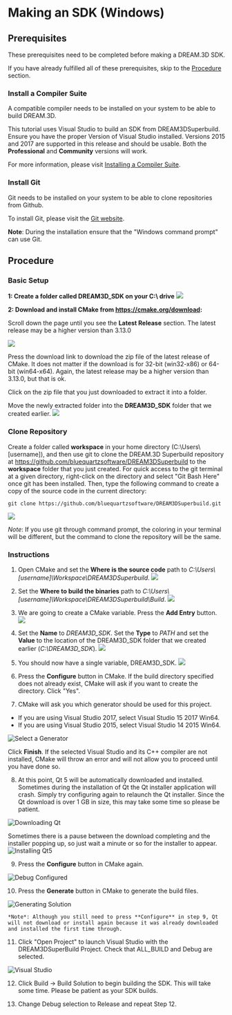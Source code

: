 # Making an SDK (Windows) #

<a name="prerequisites">

## Prerequisites ##

</a>

These prerequisites need to be completed before making a DREAM.3D SDK.

If you have already fulfilled all of these prerequisites, skip to the [Procedure](#procedure) section.

<a name="compiler_suite">

### Install a Compiler Suite ###

</a>

A compatible compiler needs to be installed on your system to be able to build DREAM.3D.

This tutorial uses Visual Studio to build an SDK from DREAM3DSuperbuild.  Ensure you have the proper Version of Visual Studio installed.  Versions 2015 and 2017 are supported in this release and should be usable.  Both the **Professional** and **Community** versions will work.

For more information, please visit [Installing a Compiler Suite](http://www.dream3d.io/6_Developer/CompilerSuite/index.html).

### Install Git ###

Git needs to be installed on your system to be able to clone repositories from Github.

To install Git, please visit the [Git website](https://git-scm.com/downloads).

**Note**: During the installation ensure that the "Windows command prompt" can use Git.

<a name="procedure">

## Procedure ##

</a>

### Basic Setup ###

**1: Create a folder called DREAM3D_SDK on your C:\ drive**
![](Images/Windows/create_sdk_folder.png)

**2: Download and install CMake from https://cmake.org/download:**

Scroll down the page until you see the **Latest Release** section.  The latest release may be a higher version than 3.13.0

![](Images/Windows/cmake_download_page.png)

Press the download link to download the zip file of the latest release of CMake.  It does not matter if the download is for 32-bit (win32-x86) or 64-bit (win64-x64).  Again, the latest release may be a higher version than 3.13.0, but that is ok.

Click on the zip file that you just downloaded to extract it into a folder.

Move the newly extracted folder into the **DREAM3D_SDK** folder that we created earlier.
![](Images/Windows/cmake_in_sdk_folder.png)

### Clone Repository ###

Create a folder called **workspace** in your home directory (C:\Users\\[username]), and then use git to clone the DREAM.3D Superbuild repository at https://github.com/bluequartzsoftware/DREAM3DSuperbuild to the **workspace** folder that you just created.  For quick access to the git terminal at a given directory, right-click on the directory and select "Git Bash Here" once git has been installed.  Then, type the following command to create a copy of the source code in the current directory:

    git clone https://github.com/bluequartzsoftware/DREAM3DSuperbuild.git

![](Images/Windows/dream3d_superbuild_placement.png)

*Note*: If you use git through command prompt, the coloring in your terminal will be different, but the command to clone the repository will be the same.

### Instructions ###

1. Open CMake and set the **Where is the source code** path to *C:\Users\\[username]\Workspace\DREAM3DSuperbuild*.
![](Images/Windows/source_code_path.png)

2. Set the **Where to build the binaries** path to *C:\Users\\[username]\Workspace\DREAM3DSuperbuild\Build*.
![](Images/Windows/build_binaries.png)

3. We are going to create a CMake variable.  Press the **Add Entry** button.
![](Images/Windows/add_entry.png)

4. Set the **Name** to *DREAM3D_SDK*.  Set the **Type** to *PATH* and set the **Value** to the location of the DREAM3D_SDK folder that we created earlier (*C:\DREAM3D_SDK*).
![](Images/Windows/create_cmake_variable.png)

5. You should now have a single variable, DREAM3D_SDK.
![](Images/Windows/cmake_before_configuration.png)

6. Press the **Configure** button in CMake.  If the build directory specified does not already exist, CMake will ask if you want to create the directory.  Click "Yes".

7. CMake will ask you which generator should be used for this project.

+ If you are using Visual Studio 2017, select Visual Studio 15 2017 Win64.
+ If you are using Visual Studio 2015, select Visual Studio 14 2015 Win64.

![Select a Generator](Images/Windows/cmake_select_generator.png)

  Click **Finish**.  If the selected Visual Studio and its C++ compiler are not installed, CMake will throw an error and will not allow you to proceed until you have done so.

8. At this point, Qt 5 will be automatically downloaded and installed.  Sometimes during the installation of Qt the Qt installer application will crash.  Simply try configuring again to relaunch the Qt installer.  Since the Qt download is over 1 GB in size, this may take some time so please be patient.

![Downloading Qt](Images/Windows/downloading_qt.png)

Sometimes there is a pause between the download completing and the installer popping up, so just wait a minute or so for the installer to appear.
![Installing Qt5](Images/Windows/qt_installer.png)

9. Press the **Configure** button in CMake again.

![Debug Configured](Images/Windows/debug_configured.png)

10. Press the **Generate** button in CMake to generate the build files.

![Generating Solution](Images/Windows/cmake_generated.png)

    *Note*: Although you still need to press **Configure** in step 9, Qt will not download or install again because it was already downloaded and installed the first time through.

11. Click "Open Project" to launch Visual Studio with the DREAM3DSuperBuild Project. Check that ALL_BUILD and Debug are selected.

![Visual Studio](Images/Windows/visual_studio_project.png)

12. Click Build -> Build Solution to begin building the SDK.  This will take some time.  Please be patient as your SDK builds.

13. Change Debug selection to Release and repeat Step 12.

